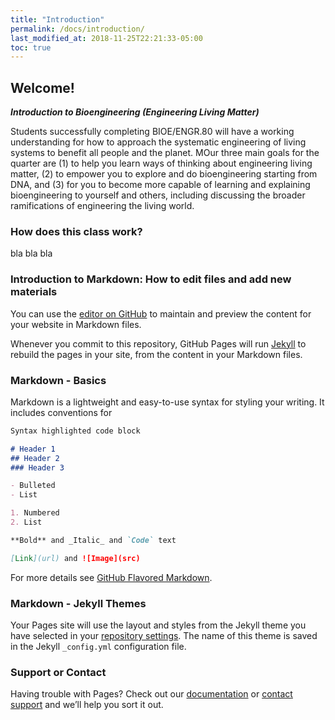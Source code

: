 ```yaml
---
title: "Introduction"
permalink: /docs/introduction/
last_modified_at: 2018-11-25T22:21:33-05:00
toc: true
---
```


## Welcome!

**_Introduction to Bioengineering (Engineering Living Matter)_**

Students successfully completing BIOE/ENGR.80 will have a working understanding for how to approach the systematic engineering of living systems to benefit all people and the planet. MOur three main goals for the quarter are (1) to help you learn ways of thinking about engineering living matter, (2) to empower you to explore and do bioengineering starting from DNA, and (3) for you to become more capable of learning and explaining bioengineering to yourself and others, including discussing the broader ramifications of engineering the living world. 

### How does this class work?

bla bla bla

### Introduction to Markdown: How to edit files and add new materials

You can use the [editor on GitHub](https://github.com/Stanford-BioE80/Stanford-BioE80.github.io/edit/master/README.md) to maintain and preview the content for your website in Markdown files.

Whenever you commit to this repository, GitHub Pages will run [Jekyll](https://jekyllrb.com/) to rebuild the pages in your site, from the content in your Markdown files.

### Markdown - Basics

Markdown is a lightweight and easy-to-use syntax for styling your writing. It includes conventions for

```markdown
Syntax highlighted code block

# Header 1
## Header 2
### Header 3

- Bulleted
- List

1. Numbered
2. List

**Bold** and _Italic_ and `Code` text

[Link](url) and ![Image](src)
```

For more details see [GitHub Flavored Markdown](https://guides.github.com/features/mastering-markdown/).

### Markdown - Jekyll Themes

Your Pages site will use the layout and styles from the Jekyll theme you have selected in your [repository settings](https://github.com/Stanford-BioE80/Stanford-BioE80.github.io/settings). The name of this theme is saved in the Jekyll `_config.yml` configuration file.

### Support or Contact

Having trouble with Pages? Check out our [documentation](https://help.github.com/categories/github-pages-basics/) or [contact support](https://github.com/contact) and we’ll help you sort it out.